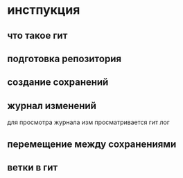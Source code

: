 # инстпукция 

## что такое гит 

## подготовка репозитория 

## создание сохранений 

## журнал изменений
для просмотра журнала изм просматривается гит лог

## перемещение между сохранениями 

 

## ветки в гит 